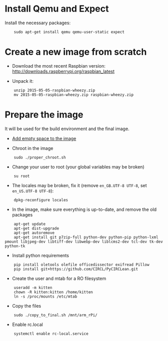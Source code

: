 Install Qemu and Expect
============

Install the necessary packages:

```
    sudo apt-get install qemu qemu-user-static expect
```

Create a new image from scratch
===============================

* Download the most recent Raspbian version:
    http://downloads.raspberrypi.org/raspbian_latest

* Unpack it:

```
    unzip 2015-05-05-raspbian-wheezy.zip
    mv 2015-05-05-raspbian-wheezy.zip raspbian-wheezy.zip
```

Prepare the image
=================

It will be used for the build environment and the final image.

* [Add empty space to the image](resize_img.md)

* Chroot in the image

```
    sudo ./proper_chroot.sh
```

* Change your user to root (your global variables may be broken)

```
    su root
```

* The locales may be broken, fix it (remove `en_GB.UTF-8 UTF-8`, set `en_US.UTF-8 UTF-8`):

```
    dpkg-reconfigure locales
```

* In the image, make sure everything is up-to-date, and remove the old packages

```
    apt-get update
    apt-get dist-upgrade
    apt-get autoremove
    apt-get install git p7zip-full python-dev python-pip python-lxml pmount libjpeg-dev libtiff-dev libwebp-dev liblcms2-dev tcl-dev tk-dev python-tk
```

* Install python requirements

```
    pip install oletools olefile officedissector exifread Pillow
    pip install git+https://github.com/CIRCL/PyCIRCLean.git
```

* Create the user and mtab for a RO filesystem

```
    useradd -m kitten
    chown -R kitten:kitten /home/kitten
    ln -s /proc/mounts /etc/mtab
```

* Copy the files

```
    sudo ./copy_to_final.sh /mnt/arm_rPi/
```

* Enable rc.local

```
    systemctl enable rc-local.service
```

